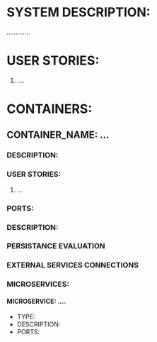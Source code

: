 # SYSTEM DESCRIPTION:

.............

# USER STORIES:

1) ....



# CONTAINERS:

## CONTAINER_NAME: ...

### DESCRIPTION: 


### USER STORIES:
1) ...


### PORTS: 


### DESCRIPTION:


### PERSISTANCE EVALUATION


### EXTERNAL SERVICES CONNECTIONS


### MICROSERVICES:

#### MICROSERVICE: ....
- TYPE: 
- DESCRIPTION: 
- PORTS: 


